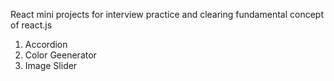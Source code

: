 React mini projects for interview practice and clearing fundamental concept of react.js
1. Accordion
2. Color Geenerator
3. Image Slider
